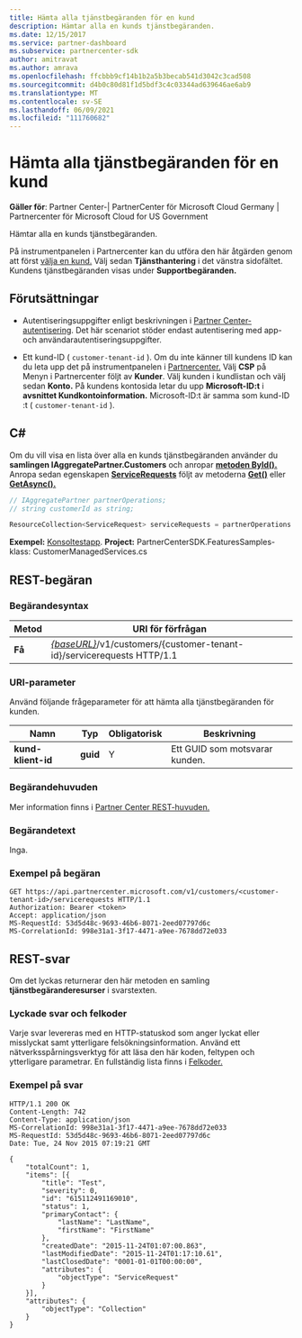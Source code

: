 ```yaml
---
title: Hämta alla tjänstbegäranden för en kund
description: Hämtar alla en kunds tjänstbegäranden.
ms.date: 12/15/2017
ms.service: partner-dashboard
ms.subservice: partnercenter-sdk
author: amitravat
ms.author: amrava
ms.openlocfilehash: ffcbbb9cf14b1b2a5b3becab541d3042c3cad508
ms.sourcegitcommit: d4b0c80d81f1d5bdf3c4c03344ad639646ae6ab9
ms.translationtype: MT
ms.contentlocale: sv-SE
ms.lasthandoff: 06/09/2021
ms.locfileid: "111760682"
---
```

# <a name="get-all-service-requests-for-a-customer"></a>Hämta alla tjänstbegäranden för en kund

**Gäller för**: Partner Center-| PartnerCenter för Microsoft Cloud Germany | Partnercenter för Microsoft Cloud for US Government

Hämtar alla en kunds tjänstbegäranden.

På instrumentpanelen i Partnercenter kan du utföra den här åtgärden genom att först [välja en kund.](get-a-customer-by-name.md) Välj sedan **Tjänsthantering** i det vänstra sidofältet. Kundens tjänstbegäranden visas under **Supportbegäranden.**

## <a name="prerequisites"></a>Förutsättningar

- Autentiseringsuppgifter enligt beskrivningen i [Partner Center-autentisering](partner-center-authentication.md). Det här scenariot stöder endast autentisering med app- och användarautentiseringsuppgifter.

- Ett kund-ID ( `customer-tenant-id` ). Om du inte känner till kundens ID kan du leta upp det på instrumentpanelen i [Partnercenter.](https://partner.microsoft.com/dashboard) Välj **CSP** på Menyn i Partnercenter följt av **Kunder**. Välj kunden i kundlistan och välj sedan **Konto.** På kundens kontosida letar du upp **Microsoft-ID:t** i **avsnittet Kundkontoinformation.** Microsoft-ID:t är samma som kund-ID :t ( `customer-tenant-id` ).

## <a name="c"></a>C\#

Om du vill visa en lista över alla en kunds tjänstbegäranden använder du **samlingen IAggregatePartner.Customers** och anropar [**metoden ById().**](/dotnet/api/microsoft.store.partnercenter.customers.icustomercollection.byid) Anropa sedan egenskapen [**ServiceRequests**](/dotnet/api/microsoft.store.partnercenter.customers.icustomer.servicerequests) följt av metoderna [**Get()**](/dotnet/api/microsoft.store.partnercenter.servicerequests.iservicerequestcollection.get) eller [**GetAsync().**](/dotnet/api/microsoft.store.partnercenter.servicerequests.iservicerequestcollection.getasync)

``` csharp
// IAggregatePartner partnerOperations;
// string customerId as string;

ResourceCollection<ServiceRequest> serviceRequests = partnerOperations.Customers.ById(customerId).ServiceRequests.Get();
```

**Exempel:** [Konsoltestapp](console-test-app.md). **Project:** PartnerCenterSDK.FeaturesSamples-klass: CustomerManagedServices.cs 

## <a name="rest-request"></a>REST-begäran

### <a name="request-syntax"></a>Begärandesyntax

| Metod  | URI för förfrågan                                                                                            |
|---------|--------------------------------------------------------------------------------------------------------|
| **Få** | [*{baseURL}*](partner-center-rest-urls.md)/v1/customers/{customer-tenant-id}/servicerequests HTTP/1.1 |

### <a name="uri-parameter"></a>URI-parameter

Använd följande frågeparameter för att hämta alla tjänstbegäranden för kunden.

| Namn                   | Typ     | Obligatorisk | Beskrivning                            |
|------------------------|----------|----------|----------------------------------------|
| **kund-klient-id** | **guid** | Y        | Ett GUID som motsvarar kunden. |

### <a name="request-headers"></a>Begärandehuvuden

Mer information finns i [Partner Center REST-huvuden.](headers.md)

### <a name="request-body"></a>Begärandetext

Inga.

### <a name="request-example"></a>Exempel på begäran

```http
GET https://api.partnercenter.microsoft.com/v1/customers/<customer-tenant-id>/servicerequests HTTP/1.1
Authorization: Bearer <token>
Accept: application/json
MS-RequestId: 53d5d48c-9693-46b6-8071-2eed07797d6c
MS-CorrelationId: 998e31a1-3f17-4471-a9ee-7678dd72e033
```

## <a name="rest-response"></a>REST-svar

Om det lyckas returnerar den här metoden en samling **tjänstbegäranderesurser** i svarstexten.

### <a name="response-success-and-error-codes"></a>Lyckade svar och felkoder

Varje svar levereras med en HTTP-statuskod som anger lyckat eller misslyckat samt ytterligare felsökningsinformation. Använd ett nätverksspårningsverktyg för att läsa den här koden, feltypen och ytterligare parametrar. En fullständig lista finns i [Felkoder.](error-codes.md)

### <a name="response-example"></a>Exempel på svar

```http
HTTP/1.1 200 OK
Content-Length: 742
Content-Type: application/json
MS-CorrelationId: 998e31a1-3f17-4471-a9ee-7678dd72e033
MS-RequestId: 53d5d48c-9693-46b6-8071-2eed07797d6c
Date: Tue, 24 Nov 2015 07:19:21 GMT

{
    "totalCount": 1,
    "items": [{
        "title": "Test",
        "severity": 0,
        "id": "615112491169010",
        "status": 1,
        "primaryContact": {
            "lastName": "LastName",
            "firstName": "FirstName"
        },
        "createdDate": "2015-11-24T01:07:00.863",
        "lastModifiedDate": "2015-11-24T01:17:10.61",
        "lastClosedDate": "0001-01-01T00:00:00",
        "attributes": {
            "objectType": "ServiceRequest"
        }
    }],
    "attributes": {
        "objectType": "Collection"
    }
}
```
